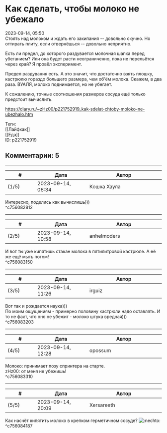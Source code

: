 Как сделать, чтобы молоко не убежало
====================================

  
2023-09-14, 05:50  
 Стоять над молоком и ждать его закипания -- довольно скучно. Но оттирать плиту, если отвернёшься -- довольно неприятно.   
   
 Есть ли предел, до которого раздувается молочная шапка перед убеганием? Или она будет расти неограниченно, пока не перельётся через край? Я провёл эксперимент.   
   
 Предел раздувания есть. А это значит, что достаточно взять плошку, кастрюлю гораздо большего размера, чем об'ём молока. Скажем, в два раза. ВУАЛЯ, молоко поднимается, но не убегает.   
   
 К сожалению, точные соотношения размеров сосуда ещё только предстоит вычислить.   
  
<https://diary.ru/~zHz00/p221752919_kak-sdelat-chtoby-moloko-ne-ubezhalo.htm>  
  
Теги:  
[[Лайфхак]]  
[[Еда]]  
ID: p221752919  


Комментарии: 5
--------------

  


---



|         #         |              Дата              |                     Автор                     |           ID           |
| --- | --- | --- | --- |
| (1/5) | 2023-09-14, 06:34 | Кошка Хаула | c756082812 |

  
 Интересно, поделись как вычислишь)))   
 ^c756082812

---



|         #         |              Дата              |                     Автор                     |           ID           |
| --- | --- | --- | --- |
| (2/5) | 2023-09-14, 10:58 | anhelmoders | c756083150 |

  
 И вот ты уже кипятишь стакан молока в пятилитровой кастрюле. А её же ещё мыть потом!   
 ^c756083150

---



|         #         |              Дата              |                     Автор                     |           ID           |
| --- | --- | --- | --- |
| (3/5) | 2023-09-14, 11:26 | irguiz | c756083203 |

  
 Вот так и рождается наука)))   
 По моим ощущениям - примерно половину кастрюли надо оставлять. И то не факт, что оно не убежит - молоко штука вредная)))   
 ^c756083203

---



|         #         |              Дата              |                     Автор                     |           ID           |
| --- | --- | --- | --- |
| (4/5) | 2023-09-14, 12:28 | opossum | c756083310 |

  
 Молоко: принимает позу спринтера на старте.   
 zHz00: от меня не убежишь!   
 ^c756083310

---



|         #         |              Дата              |                     Автор                     |           ID           |
| --- | --- | --- | --- |
| (5/5) | 2023-09-14, 20:09 | Xersareeth | c756084187 |

  
 Как насчёт кипятить молоко в крепком герметичном сосуде? ![:nechto:](https://secure.diary.ru/userdir/0/0/6/7/0067/54205335.gif)   
 ^c756084187